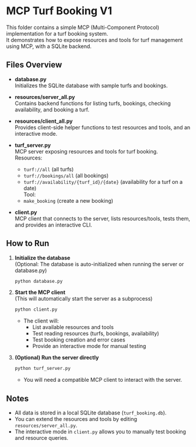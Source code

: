 # MCP Turf Booking V1

This folder contains a simple MCP (Multi-Component Protocol) implementation for a turf booking system.  
It demonstrates how to expose resources and tools for turf management using MCP, with a SQLite backend.

## Files Overview

- **database.py**  
  Initializes the SQLite database with sample turfs and bookings.

- **resources/server_all.py**  
  Contains backend functions for listing turfs, bookings, checking availability, and booking a turf.

- **resources/client_all.py**  
  Provides client-side helper functions to test resources and tools, and an interactive mode.

- **turf_server.py**  
  MCP server exposing resources and tools for turf booking.  
  Resources:  
    - `turf://all` (all turfs)  
    - `turf://bookings/all` (all bookings)  
    - `turf://availability/{turf_id}/{date}` (availability for a turf on a date)  
  Tool:  
    - `make_booking` (create a new booking)

- **client.py**  
  MCP client that connects to the server, lists resources/tools, tests them, and provides an interactive CLI.

## How to Run

1. **Initialize the database**  
   (Optional: The database is auto-initialized when running the server or database.py)
   ```bash
   python database.py
   ```

2. **Start the MCP client**  
   (This will automatically start the server as a subprocess)
   ```bash
   python client.py
   ```

   - The client will:
     - List available resources and tools
     - Test reading resources (turfs, bookings, availability)
     - Test booking creation and error cases
     - Provide an interactive mode for manual testing

3. **(Optional) Run the server directly**  
   ```bash
   python turf_server.py
   ```
   - You will need a compatible MCP client to interact with the server.

## Notes

- All data is stored in a local SQLite database (`turf_booking.db`).
- You can extend the resources and tools by editing `resources/server_all.py`.
- The interactive mode in `client.py` allows you to manually test booking and resource queries.

